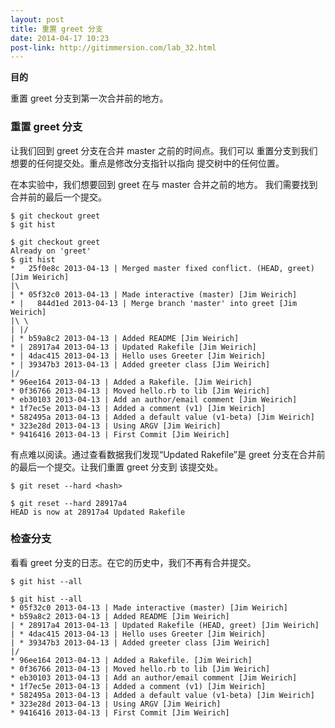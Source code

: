```yaml
---
layout: post
title: 重置 greet 分支
date: 2014-04-17 10:23
post-link: http://gitimmersion.com/lab_32.html
---
```


**目的**

重置 greet 分支到第一次合并前的地方。

### 重置 greet 分支

让我们回到 greet 分支在合并 master 之前的时间点。我们可以
重置分支到我们想要的任何提交处。重点是修改分支指针以指向
提交树中的任何位置。

在本实验中，我们想要回到 greet 在与 master 合并之前的地方。
我们需要找到合并前的最后一个提交。

```
$ git checkout greet
$ git hist
```

```
$ git checkout greet
Already on 'greet'
$ git hist
*   25f0e8c 2013-04-13 | Merged master fixed conflict. (HEAD, greet) [Jim Weirich]
|\  
| * 05f32c0 2013-04-13 | Made interactive (master) [Jim Weirich]
* |   844d1ed 2013-04-13 | Merge branch 'master' into greet [Jim Weirich]
|\ \  
| |/  
| * b59a8c2 2013-04-13 | Added README [Jim Weirich]
* | 28917a4 2013-04-13 | Updated Rakefile [Jim Weirich]
* | 4dac415 2013-04-13 | Hello uses Greeter [Jim Weirich]
* | 39347b3 2013-04-13 | Added greeter class [Jim Weirich]
|/  
* 96ee164 2013-04-13 | Added a Rakefile. [Jim Weirich]
* 0f36766 2013-04-13 | Moved hello.rb to lib [Jim Weirich]
* eb30103 2013-04-13 | Add an author/email comment [Jim Weirich]
* 1f7ec5e 2013-04-13 | Added a comment (v1) [Jim Weirich]
* 582495a 2013-04-13 | Added a default value (v1-beta) [Jim Weirich]
* 323e28d 2013-04-13 | Using ARGV [Jim Weirich]
* 9416416 2013-04-13 | First Commit [Jim Weirich]
```

有点难以阅读。通过查看数据我们发现“Updated Rakefile”是
greet 分支在合并前的最后一个提交。让我们重置 greet 分支到
该提交处。

```
$ git reset --hard <hash>
```

```
$ git reset --hard 28917a4
HEAD is now at 28917a4 Updated Rakefile
```

### 检查分支

看看 greet 分支的日志。在它的历史中，我们不再有合并提交。

```
$ git hist --all
```

```
$ git hist --all
* 05f32c0 2013-04-13 | Made interactive (master) [Jim Weirich]
* b59a8c2 2013-04-13 | Added README [Jim Weirich]
| * 28917a4 2013-04-13 | Updated Rakefile (HEAD, greet) [Jim Weirich]
| * 4dac415 2013-04-13 | Hello uses Greeter [Jim Weirich]
| * 39347b3 2013-04-13 | Added greeter class [Jim Weirich]
|/  
* 96ee164 2013-04-13 | Added a Rakefile. [Jim Weirich]
* 0f36766 2013-04-13 | Moved hello.rb to lib [Jim Weirich]
* eb30103 2013-04-13 | Add an author/email comment [Jim Weirich]
* 1f7ec5e 2013-04-13 | Added a comment (v1) [Jim Weirich]
* 582495a 2013-04-13 | Added a default value (v1-beta) [Jim Weirich]
* 323e28d 2013-04-13 | Using ARGV [Jim Weirich]
* 9416416 2013-04-13 | First Commit [Jim Weirich]
```
